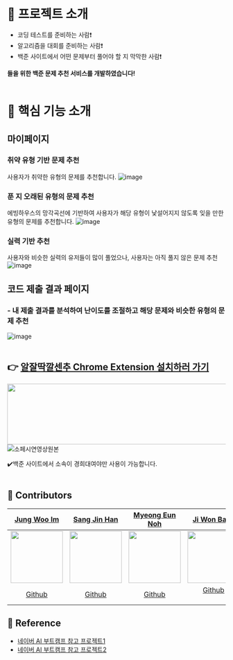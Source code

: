 # 📑 프로젝트 소개
- 코딩 테스트를 준비하는 사람❗<br>
- 알고리즘을 대회를 준비하는 사람❗<br>
- 백준 사이트에서 어떤 문제부터 풀어야 할 지 막막한 사람❗<br>

<b>들을 위한 백준 문제 추천 서비스를 개발하였습니다!</b><br><br>


# 🔎 핵심 기능 소개
## 마이페이지
### 취약 유형 기반 문제 추천<br>
사용자가 취약한 유형의 문제를 추천합니다.
![image](https://github.com/qorjiwon/RecBOJ/assets/82700743/0ad72ab5-bd8d-47a2-b539-87532206b900)<br>

### 푼 지 오래된 유형의 문제 추천<br>
에빙하우스의 망각곡선에 기반하여 사용자가 해당 유형이 낯설어지지 않도록 잊을 만한 유형의 문제를 추천합니다.
![image](https://github.com/qorjiwon/RecBOJ/assets/82700743/797e6680-832e-43dc-b6c2-6840fbfe471e)<br>

### 실력 기반 추천<br>
사용자와 비슷한 실력의 유저들이 많이 풀었으나, 사용자는 아직 풀지 않은 문제 추천
![image](https://github.com/qorjiwon/RecBOJ/assets/82700743/2cd9d14a-a027-4856-9f69-bc22a03157ff)<br>

## 코드 제출 결과 페이지
### - 내 제출 결과를 분석하여 난이도를 조절하고 해당 문제와 비슷한 유형의 문제 추천
![image](https://github.com/qorjiwon/RecBOJ/assets/82700743/7ed63c53-25e4-42c6-952e-56dce7e9116f)<br><br>


## 👉 [알잘딱깔센추 Chrome Extension 설치하러 가기](https://chromewebstore.google.com/detail/%EC%95%8C%EC%9E%98%EB%94%B1%EA%B9%94%EC%84%BC%EC%B6%94/fcpblpadoappooofdepifdbmnpnohhap?hl=ko&utm_source=ext_sidebar)
<img src='https://github.com/qorjiwon/RecBOJ/assets/82700743/67146739-3cdc-4208-9de4-680d5e7f9d19' height=140 width=560></img>
![소페시연영상원본](https://github.com/qorjiwon/RecBOJ/assets/82700743/6c7bac35-0114-4928-9e25-cd40521921a0)

✔️백준 사이트에서 소속이 경희대여야만 사용이 가능합니다.<br><br>


## 💬 Contributors

|[Jung Woo Im](https://github.com/crash1522)|[Sang Jin Han](https://github.com/eu2525)|[Myeong Eun Noh](https://github.com/NoMyeongEun)|[Ji Won Baek](https://github.com/qorjiwon)|
|:-:|:-:|:-:|:-:|
|<img src='https://avatars.githubusercontent.com/u/44426921?v=4' height=120 width=120></img>|<img src='https://avatars.githubusercontent.com/u/49024115?v=4' height=120 width=120></img>|<img src='https://avatars.githubusercontent.com/u/90135669?v=4' height=120 width=120></img>|<img src='https://avatars.githubusercontent.com/u/82700743?v=4' height=120 width=120></img>
[Github](https://github.com/facerain)|[Github](https://github.com/wbin0718)|[Github](https://github.com/jinmyeongAN)|[Github](https://github.com/kyc3492)<br><br>





## 📄 Reference
- [네이버 AI 부트캠프 참고 프로젝트1](https://github.com/boostcampaitech3/final-project-level3-recsys-05)
- [네이버 AI 부트캠프 참고 프로젝트2](https://github.com/Glanceyes/RECJOON)
